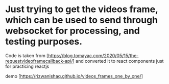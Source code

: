 # Just trying to get the videos frame, which can be used to send through websocket for processing, and testing purposes.

Code is taken from [https://blog.tomayac.com/2020/05/15/the-requestvideoframecallback-api/] and converted it to react components just for practicing reactjs

demo [https://rizwanishaq.github.io/videos_frames_one_by_one/]
